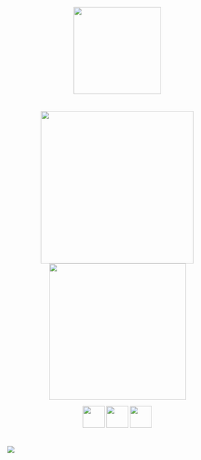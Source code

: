 <p align="center">
<img width="200px" src="https://res.cloudinary.com/dpmtqiciw/image/upload/c_pad,b_auto:predominant,fl_preserve_transparency/v1678492381/image_1_dzerqk.jpg">
</p>
<h1></h1>

<div align="center">
<img style="width:350px;" src="https://github-readme-stats.vercel.app/api?username=MatheusVSN&show_icons=true&theme=radical">
<img style="width:313px;" src="https://github-readme-stats.vercel.app/api/top-langs/?username=MatheusVSN&layout=compact&theme=radical">
</div>

<p align="center">
<img src="https://cdn.jsdelivr.net/gh/devicons/devicon/icons/html5/html5-original.svg" width="50px"/>
<img src="https://cdn.jsdelivr.net/gh/devicons/devicon/icons/css3/css3-original.svg" width="50px"/>
<img src="https://cdn.jsdelivr.net/gh/devicons/devicon/icons/javascript/javascript-original.svg" width="50px"/>
</p>

<h1></h1>

<a href="https://discord.gg/JuawxqJf9F"><img src="https://img.shields.io/badge/Discord-7289DA?style=for-the-badge&logo=discord&logoColor=white" taget="_blank"></a>
